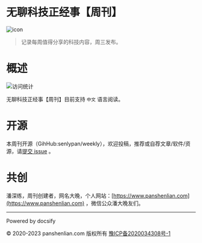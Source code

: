 # 无聊科技正经事【周刊】

![icon](http://weekly.panshenlian.com/_media/icon200.png)

> 记录每周值得分享的科技内容，周三发布。

# 概述

![访问统计](https://visitor-badge.glitch.me/badge?page_id=senlypan.weekly.readme&left_color=blue&right_color=red)

无聊科技正经事【周刊】目前支持 `中文` 语言阅读。

# 开源

本周刊开源（GihHub:senlypan/weekly），欢迎投稿，推荐或自荐文章/软件/资源，请[提交 issue](https://github.com/senlypan/weekly/issues) 。

# 共创

潘深练，周刊创建者，网名大晚，个人网站：[https://www.panshenlian.com](https://www.panshenlian.com) ，微信公众潘大晚友们。

***
Powered by docsify

© 2020-2023 panshenlian.com 版权所有  [豫ICP备2020034308号-1](https://beian.miit.gov.cn/)